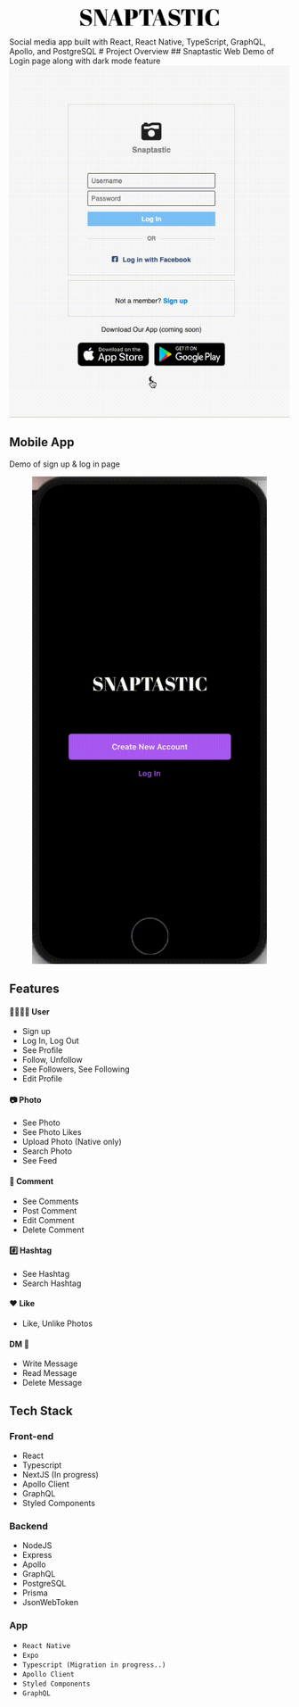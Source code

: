 <div style="text-align: center;">
  <img src="https://github.com/shin101/snaptastic-web/blob/main/public/images/logo-black.png?raw=true" alt="Snaptastic Logo" width="250" height="30" />
</div><br/>
Social media app built with React, React Native, TypeScript, GraphQL, Apollo, and PostgreSQL
# Project Overview
## Snaptastic Web
Demo of Login page along with dark mode feature

<div style="text-align: center;">
<img src="https://github.com/shin101/snaptastic-web/blob/main/public/images/Login.gif?raw=true" alt="Login Demo"  />
</div>

## Mobile App

Demo of sign up & log in page

<div style="text-align: center;">
<img src="https://github.com/shin101/snaptastic-web/blob/main/public/images/Login-app.gif?raw=true" alt="Login Demo"  />
</div>

## Features
#### 💁🏼‍♀️✨ User
- Sign up
- Log In, Log Out
- See Profile
- Follow, Unfollow
- See Followers, See Following
- Edit Profile
#### 📷 Photo
- See Photo
- See Photo Likes
- Upload Photo (Native only)
- Search Photo
- See Feed
#### 💬 Comment
- See Comments
- Post Comment
- Edit Comment
- Delete Comment
#### #️⃣ Hashtag
- See Hashtag
- Search Hashtag
#### ❤️ Like
- Like, Unlike Photos
#### DM 📨
- Write Message
- Read Message
- Delete Message
## Tech Stack
### Front-end
- React
- Typescript
- NextJS (In progress)
- Apollo Client
- GraphQL
- Styled Components
### Backend
- NodeJS
- Express
- Apollo
- GraphQL
- PostgreSQL
- Prisma
- JsonWebToken

### App

- `React Native`
- `Expo`
- `Typescript (Migration in progress..)`
- `Apollo Client`
- `Styled Components`
- `GraphQL`